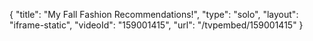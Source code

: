 {
    "title": "My Fall Fashion Recommendations!",
    "type": "solo",
    "layout": "iframe-static",
    "videoId": "159001415",
    "url": "\/tvpembed\/159001415"
}